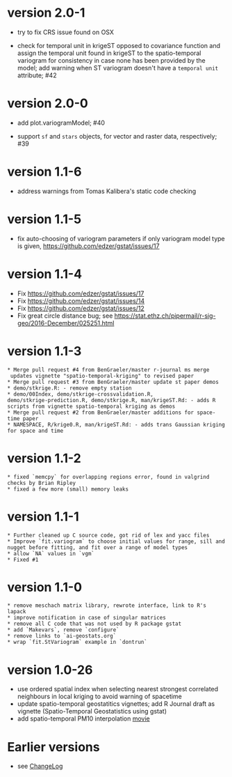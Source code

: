 # version 2.0-1

* try to fix CRS issue found on OSX

* check for temporal unit in krigeST opposed to covariance function and assign the temporal unit found in krigeST to the spatio-temporal variogram for consistency in case none has been provided by the model; add warning when ST variogram doesn't have a `temporal unit` attribute; #42

# version 2.0-0

* add plot.variogramModel; #40

* support `sf` and `stars` objects, for vector and raster data, respectively; #39

#  version 1.1-6 
 
  * address warnings from Tomas Kalibera's static code checking

#  version 1.1-5
 
  * fix auto-choosing of variogram parameters if only variogram model type is given,
        https://github.com/edzer/gstat/issues/17

#  version 1.1-4
 
   * Fix https://github.com/edzer/gstat/issues/17
   * Fix https://github.com/edzer/gstat/issues/14
   * Fix https://github.com/edzer/gstat/issues/12
   * Fix great circle distance bug; see https://stat.ethz.ch/pipermail/r-sig-geo/2016-December/025251.html

#  version 1.1-3
  
	* Merge pull request #4 from BenGraeler/master r-journal ms merge
	 updates vignette "spatio-temporal-kriging" to revised paper
	* Merge pull request #3 from BenGraeler/master update st paper demos
	* demo/stkrige.R: - remove empty station
	* demo/00Index, demo/stkrige-crossvalidation.R,
	demo/stkrige-prediction.R, demo/stkrige.R, man/krigeST.Rd: - adds R scripts from vignette spatio-temporal kriging as demos
	* Merge pull request #2 from BenGraeler/master additions for space-time paper
	* NAMESPACE, R/krige0.R, man/krigeST.Rd: - adds trans Gaussian kriging for space and time

#  version 1.1-2
  
    * fixed `memcpy` for overlapping regions error, found in valgrind checks by Brian Ripley
	* fixed a few more (small) memory leaks

#  version 1.1-1
  
	* Further cleaned up C source code, got rid of lex and yacc files
	* Improve `fit.variogram` to choose initial values for range, sill and nugget before fitting, and fit over a range of model types
	* allow `NA` values in `vgm`
	* Fixed #1

#  version 1.1-0
  
	* remove meschach matrix library, rewrote interface, link to R's lapack
	* improve notification in case of singular matrices
	* remove all C code that was not used by R package gstat
    * add `Makevars`, remove `configure`
	* remove links to `ai-geostats.org`
	* wrap `fit.StVariogram` example in `dontrun`

#  version 1.0-26
  
  * use ordered spatial index when selecting nearest strongest correlated
     neighbours in local kriging to avoid warning of spacetime
  * update spatio-temporal geostatitics vignettes; add R Journal draft as vignette
  (Spatio-Temporal Geostatistics using gstat)
  * add spatio-temporal PM10 interpolation 
   [movie](http://gstat.r-forge.r-project.org/STpred.html)

# Earlier versions

* see [ChangeLog](https://github.com/r-spatial/gstat/blob/master/inst/ChangeLog)
